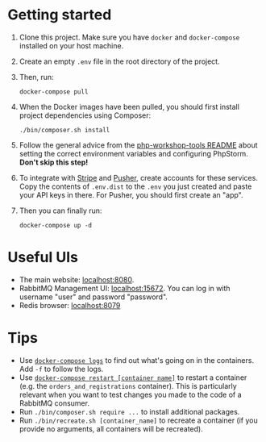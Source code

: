 # Getting started

1. Clone this project. Make sure you have `docker` and `docker-compose` installed on your host machine.
2. Create an empty `.env` file in the root directory of the project.
3. Then, run:

    ```
    docker-compose pull
    ```

4. When the Docker images have been pulled, you should first install project dependencies using Composer:

    ```
    ./bin/composer.sh install
    ```

5. Follow the general advice from the [php-workshop-tools README](https://github.com/matthiasnoback/php-workshop-tools) about setting the correct environment variables and configuring PhpStorm. **Don't skip this step!**
6. To integrate with [Stripe](https://dashboard.stripe.com/test/dashboard) and [Pusher](https://dashboard.pusher.com/), create accounts for these services. Copy the contents of `.env.dist` to the `.env` you just created and paste your API keys in there. For Pusher, you should first create an "app".
7. Then you can finally run:
    
    ```
    docker-compose up -d
    ```

# Useful UIs

- The main website: [localhost:8080](http://localhost:8080).
- RabbitMQ Management UI: [localhost:15672](http://localhost:15672/). You can log in with username "user" and password "password".
- Redis browser: [localhost:8079](http://localhost:8079/)

# Tips

- Use [`docker-compose logs`](https://docs.docker.com/compose/reference/logs/) to find out what's going on in the containers. Add `-f` to follow the logs.
- Use [`docker-compose restart [container name]`](https://docs.docker.com/compose/reference/restart/) to restart a container (e.g. the `orders_and_registrations` container). This is particularly relevant when you want to test changes you made to the code of a RabbitMQ consumer.
- Run `./bin/composer.sh require ...` to install additional packages.
- Run `./bin/recreate.sh [container_name]` to recreate a container (if you provide no arguments, all containers will be recreated).
